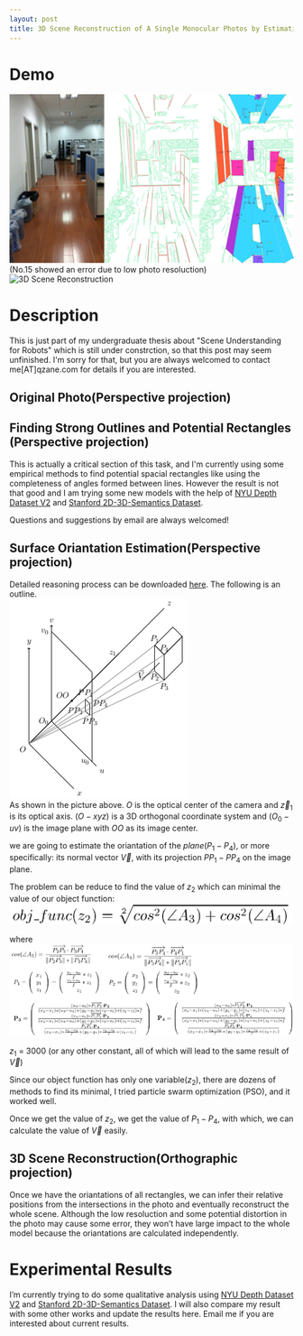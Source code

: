 ```yaml
---
layout: post
title: 3D Scene Reconstruction of A Single Monocular Photos by Estimating the Orientation of Rectangles
---
```


# Demo
![Demo](/images/161208-3d-reconstruction-mix.jpg "Demo")  <br>
(No.15 showed an error due to low photo resoluction) <br>
![3D Scene Reconstruction](/images/161208-3d-reconstruction-3.gif "3D Scene Reconstruction")  <br>

# Description 
This is just part of my undergraduate thesis about "Scene Understanding for Robots" which is still under constrction, so that this post may seem unfinished. I'm sorry for that, but you are always welcomed to contact me[AT]qzane.com for details if you are interested.

## Original Photo(Perspective projection)
## Finding Strong Outlines and Potential Rectangles (Perspective projection)
This is actually a critical section of this task, and I'm currently using some empirical methods to find potential spacial rectangles like using the completeness of angles formed between lines. However the result is not that good and I am trying some new models with the help of [NYU Depth Dataset V2](http://cs.nyu.edu/~silberman/datasets/nyu_depth_v2.html) and [Stanford 2D-3D-Semantics Dataset](http://buildingparser.stanford.edu/dataset.html). <br>

Questions and suggestions by email are always welcomed!

## Surface Oriantation Estimation(Perspective projection)
Detailed reasoning process can be downloaded [here](https://github.com/qzane/qzane.github.io/raw/master/attachments/161208-calculate-orientation-rectangles.pdf "calculate-orientation-rectangles.pdf"). The following is an outline. <br>
![Notations](/images/161208-3d-reconstruction-notation.png "Notations") <br>
As shown in the picture above. $O$ is the optical center of the camera and $\vec z_1$ is its optical axis. $(O-xyz)$ is a 3D orthogonal coordinate system and $(O_0-uv)$ is the image plane with $OO$ as its image center. <br>

we are going to estimate the oriantation of the $plane(P_1-P_4)$, or more specifically: its normal vector $\vec V$, with its projection $PP_1-PP_4$ on the image plane.  <br>

The problem can be reduce to find the value of $z_2$ which can minimal the value of our object function: <br>
![object function](/images/161208-3d-reconstruction-objFunction.png "object function") <br>

where <br>
![variables](/images/161208-3d-reconstruction-vars.png "variables") <br>

$z_1$ = 3000 (or any other constant, all of which will lead to the same result of $\vec V$) <br>

Since our object function has only one variable($z_2$), there are dozens of methods to find its minimal, I tried particle swarm optimization (PSO), and it worked well. <br>


Once we get the value of $z_2$, we get the value of $P_1-P_4$, with which, we can calculate the value of $\vec V$ easily. <br>

## 3D Scene Reconstruction(Orthographic projection)

Once we have the oriantations of all rectangles, we can infer their relative positions from the intersections in the photo and eventually reconstruct the whole scene. Although the low resoluction and some potential distortion in the photo may cause some error, they won’t have large impact to the whole model because the oriantations are calculated independently. <br>

# Experimental Results
I’m currently trying to do some qualitative analysis using [NYU Depth Dataset V2](http://cs.nyu.edu/~silberman/datasets/nyu_depth_v2.html) and [Stanford 2D-3D-Semantics Dataset](http://buildingparser.stanford.edu/dataset.html). I will also compare my result with some other works and update the results here. Email me if you are interested about current results.

